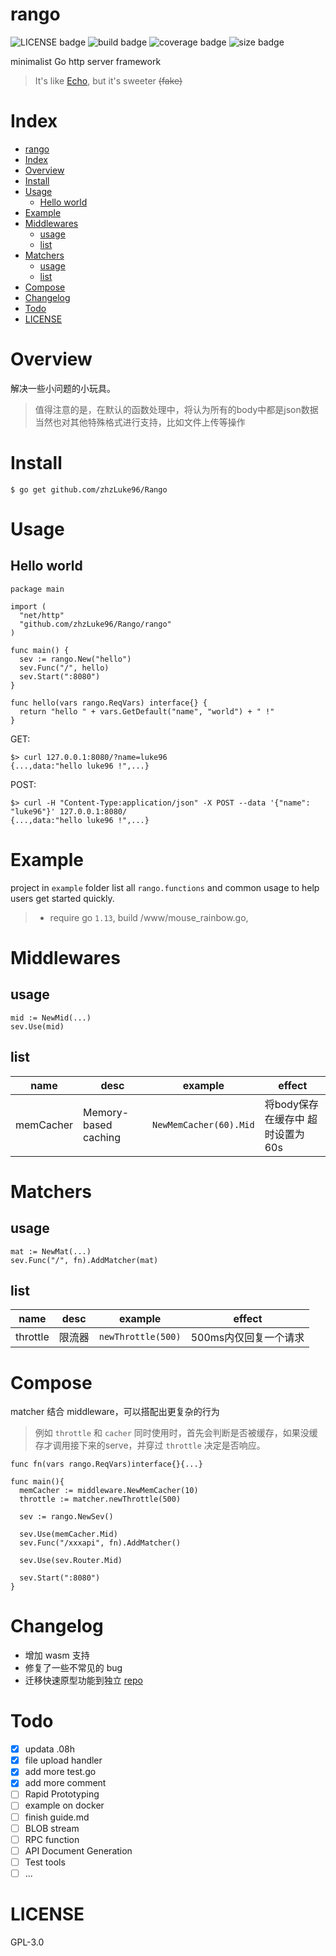 # rango 
![LICENSE badge](https://img.shields.io/badge/license-GPL3.0-blue)
![build badge](https://img.shields.io/badge/build-passing-green)
![coverage badge](https://img.shields.io/badge/coverage-19.2%-orange)
![size badge](https://img.shields.io/badge/line-2.8K-green)

minimalist Go http server framework

> It's like [Echo](https://github.com/labstack/echo), but it's sweeter ~~(fake)~~


# Index
- [rango](#rango)
- [Index](#index)
- [Overview](#overview)
- [Install](#install)
- [Usage](#usage)
  - [Hello world](#hello-world)
- [Example](#example)
- [Middlewares](#middlewares)
  - [usage](#usage)
  - [list](#list)
- [Matchers](#matchers)
  - [usage](#usage-1)
  - [list](#list-1)
- [Compose](#compose)
- [Changelog](#changelog)
- [Todo](#todo)
- [LICENSE](#license)

# Overview
解决一些小问题的小玩具。

> 值得注意的是，在默认的函数处理中，将认为所有的body中都是json数据<br>
> 当然也对其他特殊格式进行支持，比如文件上传等操作

# Install
```
$ go get github.com/zhzLuke96/Rango
```

# Usage

## Hello world
```golang
package main

import (
  "net/http"
  "github.com/zhzLuke96/Rango/rango"
)

func main() {
  sev := rango.New("hello")
  sev.Func("/", hello)
  sev.Start(":8080")
}

func hello(vars rango.ReqVars) interface{} {
  return "hello " + vars.GetDefault("name", "world") + " !"
}
```

GET:

```
$> curl 127.0.0.1:8080/?name=luke96
{...,data:"hello luke96 !",...}
```

POST:

```
$> curl -H "Content-Type:application/json" -X POST --data '{"name": "luke96"}' 127.0.0.1:8080/
{...,data:"hello luke96 !",...}
```

# Example
project in `example` folder list all `rango.functions` and common usage to help users get started quickly.

> * require go `1.13`, build /www/mouse_rainbow.go,

# Middlewares
## usage
```golang
mid := NewMid(...)
sev.Use(mid)
```
## list
| name      | desc                 | example                         | effect                           |
| --------- | -------------------- | ------------------------------- | -------------------------------- |
| memCacher | Memory-based caching | `NewMemCacher(60).Mid` | 将body保存在缓存中 超时设置为60s |

# Matchers
## usage
```golang
mat := NewMat(...)
sev.Func("/", fn).AddMatcher(mat)
```
## list
| name     | desc   | example                              | effect                |
| -------- | ------ | ------------------------------------ | --------------------- |
| throttle | 限流器 | `newThrottle(500)` | 500ms内仅回复一个请求 |


# Compose

matcher 结合 middleware，可以搭配出更复杂的行为

> 例如 `throttle` 和 `cacher` 同时使用时，首先会判断是否被缓存，如果没缓存才调用接下来的serve，并穿过 `throttle` 决定是否响应。

```golang
func fn(vars rango.ReqVars)interface{}{...}

func main(){
  memCacher := middleware.NewMemCacher(10)
  throttle := matcher.newThrottle(500)

  sev := rango.NewSev()

  sev.Use(memCacher.Mid)
  sev.Func("/xxxapi", fn).AddMatcher()

  sev.Use(sev.Router.Mid)

  sev.Start(":8080")
}
```

# Changelog
- 增加 wasm 支持
- 修复了一些不常见的 bug 
- 迁移快速原型功能到独立 [repo](https://github.com/zhzLuke96/rCRUD)

# Todo
- [x] updata .08h
- [x] file upload handler
- [x] add more test.go
- [x] add more comment
- [ ] Rapid Prototyping
- [ ] example on docker
- [ ] finish guide.md
- [ ] BLOB stream
- [ ] RPC function
- [ ] API Document Generation
- [ ] Test tools
- [ ] ...

# LICENSE
GPL-3.0